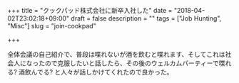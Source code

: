 +++
title = "クックパッド株式会社に新卒入社した"
date = "2018-04-02T23:02:18+09:00"
draft = false
description = ""
tags = ["Job Hunting", "Misc"]
slug = "join-cookpad"

+++

全体会議の自己紹介で、普段は喋れないが酒を飲むと喋れます、そしてこれは社会人になったので克服したいと話したら、その後のウェルカムパーティーで喋れる? 酒飲んでる? と人々が話しかけてくれたので良かった。



